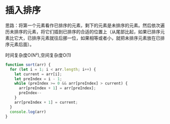 # 插入排序

思路：将第一个元素看作已排序的元素，剩下的元素是未排序的元素。然后依次遍历未排序的元素，将它们插到已排序的合适的位置上（从尾部比起，如果已排序元素比它大，已排序元素就往后挪一位，如果相等或者小，就把未排序元素放在已排序元素后面）。

时间复杂度O(N²),空间复杂度O(1)

```js
function sort(arr) {
  for (let i = 1; i < arr.length; i++) {
    let current = arr[i];
    let preIndex = i - 1;
    while (preIndex >= 0 && arr[preIndex] > current) {
      arr[preIndex + 1] = arr[preIndex];
      preIndex--
    }
    arr[preIndex + 1] = current;
  }
  console.log(arr)
}
```